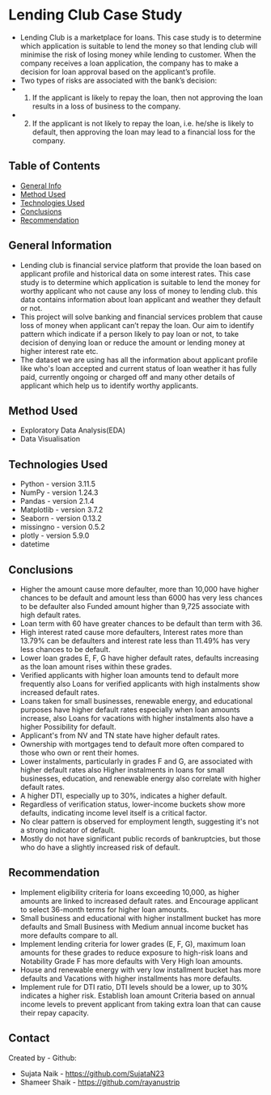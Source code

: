 # Lending Club Case Study
- Lending Club is a marketplace for loans. This case study is to determine which application is suitable to lend the money so that lending club will minimise the risk of losing money while lending to customer. When the company receives a loan application, the company has to make a decision for loan approval based on the applicant’s profile.
- Two types of risks are associated with the bank’s decision:
- 1. If the applicant is likely to repay the loan, then not approving the loan results in a loss of business to the company.
- 2. If the applicant is not likely to repay the loan, i.e. he/she is likely to default, then approving the loan may lead to a financial loss for the company.


## Table of Contents
* [General Info](#general-information)
* [Method Used](#method-used)
* [Technologies Used](#technologies-used)
* [Conclusions](#conclusions)
* [Recommendation](#Recommendation)


## General Information
- Lending club is financial service platform that provide the loan based on applicant profile and historical data on some interest rates.	This case study is to determine which application is suitable to lend the money for worthy applicant who not cause any loss of money to lending club. this data contains information about loan applicant and weather they default or not.
- This project will solve banking and financial services problem that cause loss of money when applicant can’t repay the loan. Our aim to identify pattern which indicate if a person likely to pay loan or not, to take decision of denying loan or reduce the amount or lending money at higher interest rate etc.
- The dataset we are using has all the information about applicant profile like who's loan accepted and current status of loan weather it has fully paid, currently ongoing or charged off and many other details of applicant which help us to identify worthy applicants.

## Method Used
- Exploratory Data Analysis(EDA)
- Data Visualisation

## Technologies Used
- Python - version 3.11.5
- NumPy - version 1.24.3
- Pandas - version 2.1.4
- Matplotlib - version 3.7.2
- Seaborn - version 0.13.2
- missingno - version 0.5.2
- plotly - version 5.9.0
- datetime

## Conclusions
- Higher the amount cause more defaulter, more than 10,000 have higher chances to be default and amount less than 6000 has very less chances to be defaulter also Funded amount higher than 9,725 associate with high default rates.​
- Loan term with 60 have greater chances to be default than term with 36.​
- High interest rated cause more defaulters, Interest rates more than 13.79% can be defaulters and interest rate less than 11.49% has very less chances to be default. ​
- Lower loan grades E, F, G have higher default rates, defaults increasing as the loan amount rises within these grades.  ​
- Verified applicants with higher loan amounts tend to default more frequently also Loans for verified applicants with high instalments show increased default rates. ​
- Loans taken for small businesses, renewable energy, and educational purposes have higher default rates especially when loan amounts increase, also Loans for vacations with higher instalments also have a higher Possibility for default. ​
- Applicant's from NV and TN state have higher default rates. ​
- Ownership with mortgages tend to default more often compared to those who own or rent their homes. ​
- Lower instalments, particularly in grades F and G, are associated with higher default rates also Higher instalments in loans for small businesses, education, and renewable   energy also correlate with higher default rates.​
- A higher DTI, especially up to 30%, indicates a higher default. ​
- Regardless of verification status, lower-income buckets show more defaults, indicating income level itself is a critical factor.​
- No clear pattern is observed for employment length, suggesting it's not a strong indicator of default. ​
- Mostly do not have significant public records of bankruptcies, but those who do have a slightly increased risk of default.

## Recommendation
- Implement eligibility criteria for loans exceeding 10,000, as higher amounts are linked to increased default rates. and Encourage applicant to select 36-month terms for higher loan amounts.​
- Small business and educational with higher installment bucket has more defaults and Small Business with Medium annual income bucket has more defaults compare to all. ​
- Implement lending criteria for lower grades (E, F, G), maximum loan amounts for these grades to reduce exposure to high-risk loans and Notability Grade F has more defaults with Very High loan amounts.​
- House and renewable energy with very low installment bucket has more defaults and Vacations with higher installments has more defaults.​
- Implement rule for DTI ratio, DTI levels should be a lower, up to 30% indicates a higher risk.​
Establish loan amount Criteria based on annual income levels to prevent applicant from taking extra loan that can cause their repay capacity.


## Contact
Created by -
Github:
 - Sujata Naik - https://github.com/SujataN23
 - Shameer Shaik - https://github.com/rayanustrip

<!-- Optional -->
<!-- ## License -->
<!-- This project is open source and available under the [... License](). -->

<!-- You don't have to include all sections - just the one's relevant to your project -->
